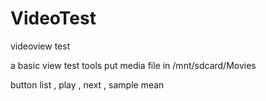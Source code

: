 # VideoTest
videoview test

a basic view test tools 
put media file in /mnt/sdcard/Movies

button list , play , next ,  sample mean
